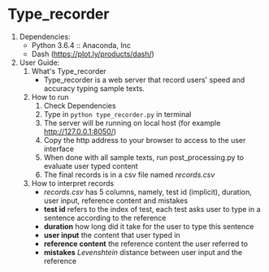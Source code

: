 # Type_recorder
1. Dependencies:
	- Python 3.6.4 :: Anaconda, Inc
	- Dash (https://plot.ly/products/dash/)
2. User Guide:
	1. What's Type_recorder
		- Type_recorder is a web server that record users' speed and accuracy typing sample texts.
	2. How to run
		1. Check Dependencies
		2. Type in `python type_recorder.py` in terminal
		3. The server will be running on local host (for example http://127.0.0.1:8050/)
		4. Copy the http address to your browser to access to the user interface
		5. When done with all sample texts, run post_processing.py to evaluate user typed content
		6. The final records is in a csv file named *records.csv*
	3. How to interpret records
		- *records.csv* has 5 columns, namely, test id (implicit), duration, user input, reference content and mistakes
		- **test id** refers to the index of test, each test asks user to type in a sentence according to the reference
		- **duration** how long did it take for the user to type this sentence
		- **user input** the content that user typed in
		- **reference content** the reference content the user referred to
		- **mistakes** *Levenshtein* distance between user input and the reference
